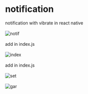 # notification
notification with vibrate in react native
<br><br>
![notif](https://user-images.githubusercontent.com/116552870/230584450-3c7a7fd8-f552-4ac7-adbb-652a995c73b9.jpg)
<br><br>
add in index.js
<br><br>
![index](https://user-images.githubusercontent.com/116552870/230592457-28aee691-120e-4ff0-bc1e-a83f8823008c.jpg)
<br><br>
add in index.js
<br><br>
![set](https://user-images.githubusercontent.com/116552870/230725527-cfb5056e-915e-4c06-8edb-277cd15b3f06.jpg)
<br><br>
![gar](https://user-images.githubusercontent.com/116552870/230725587-659d409c-5431-45f2-a7d6-f914d585a408.jpg)
<br><br>
